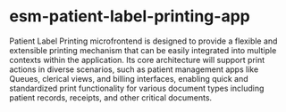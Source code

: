 # esm-patient-label-printing-app

Patient Label Printing microfrontend is designed to provide a flexible and extensible printing mechanism that can be easily integrated into multiple contexts within the application. Its core architecture will support print actions in diverse scenarios, such as patient management apps like Queues, clerical views, and billing interfaces, enabling quick and standardized print functionality for various document types including patient records, receipts, and other critical documents.
